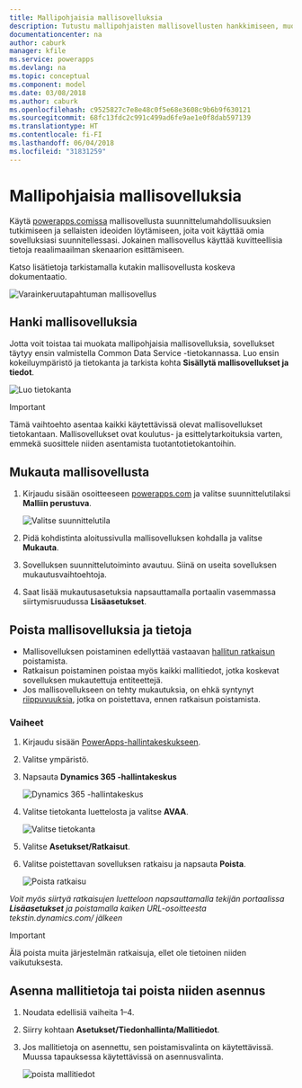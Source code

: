 ```yaml
---
title: Mallipohjaisia mallisovelluksia
description: Tutustu mallipohjaisten mallisovellusten hankkimiseen, muokkaamiseen ja poistamiseen.
documentationcenter: na
author: caburk
manager: kfile
ms.service: powerapps
ms.devlang: na
ms.topic: conceptual
ms.component: model
ms.date: 03/08/2018
ms.author: caburk
ms.openlocfilehash: c9525827c7e8e48c0f5e68e3608c9b6b9f630121
ms.sourcegitcommit: 68fc13fdc2c991c499ad6fe9ae1e0f8dab597139
ms.translationtype: HT
ms.contentlocale: fi-FI
ms.lasthandoff: 06/04/2018
ms.locfileid: "31831259"
---
```

# <a name="model-driven-sample-apps"></a>Mallipohjaisia mallisovelluksia

Käytä [powerapps.comissa](https://powerapps.com) mallisovellusta suunnittelumahdollisuuksien tutkimiseen ja sellaisten ideoiden löytämiseen, joita voit käyttää omia sovelluksiasi suunnitellessasi. Jokainen mallisovellus käyttää kuvitteellisia tietoja reaalimaailman skenaarion esittämiseen. 

Katso lisätietoja tarkistamalla kutakin mallisovellusta koskeva dokumentaatio. 

![Varainkeruutapahtuman mallisovellus](media/overview-model-driven-samples/fundraiser-app1.png)


## <a name="get-sample-apps"></a>Hanki mallisovelluksia

Jotta voit toistaa tai muokata mallipohjaisia mallisovelluksia, sovellukset täytyy ensin valmistella Common Data Service -tietokannassa. Luo ensin kokeiluympäristö ja tietokanta ja tarkista kohta **Sisällytä mallisovellukset ja tiedot**.

![Luo tietokanta](media/overview-model-driven-samples/create-database1.png)


> [!IMPORTANT]
> Tämä vaihtoehto asentaa kaikki käytettävissä olevat mallisovellukset tietokantaan. Mallisovellukset ovat koulutus- ja esittelytarkoituksia varten, emmekä suosittele niiden asentamista tuotantotietokantoihin. 

## <a name="customize-a-sample-app"></a>Mukauta mallisovellusta

1. Kirjaudu sisään osoitteeseen [powerapps.com](https://powerapps.com) ja valitse suunnittelutilaksi **Malliin perustuva**. 

    ![Valitse suunnittelutila](media/overview-model-driven-samples/choose-design-mode.png)

2. Pidä kohdistinta aloitussivulla mallisovelluksen kohdalla ja valitse **Mukauta**.
3. Sovelluksen suunnittelutoiminto avautuu. Siinä on useita sovelluksen mukautusvaihtoehtoja. 
4. Saat lisää mukautusasetuksia napsauttamalla portaalin vasemmassa siirtymisruudussa **Lisäasetukset**.

## <a name="remove-sample-apps-and-data"></a>Poista mallisovelluksia ja tietoja 
- Mallisovelluksen poistaminen edellyttää vastaavan [hallitun ratkaisun](https://docs.microsoft.com/dynamics365/customer-engagement/developer/uninstall-delete-solution) poistamista. 
- Ratkaisun poistaminen poistaa myös kaikki mallitiedot, jotka koskevat sovelluksen mukautettuja entiteettejä.
- Jos mallisovellukseen on tehty mukautuksia, on ehkä syntynyt [riippuvuuksia](https://docs.microsoft.com/dynamics365/customer-engagement/developer/dependency-tracking-solution-components), jotka on poistettava, ennen ratkaisun poistamista.

### <a name="steps"></a>Vaiheet
1. Kirjaudu sisään [PowerApps-hallintakeskukseen](https://admin.powerapps.com).

2. Valitse ympäristö.

3. Napsauta **Dynamics 365 -hallintakeskus** 

    ![Dynamics 365 -hallintakeskus](media/overview-model-driven-samples/admin-center.png)

4. Valitse tietokanta luettelosta ja valitse **AVAA**.

    ![Valitse tietokanta](media/overview-model-driven-samples/select-database.png)

5. Valitse **Asetukset/Ratkaisut**.

6. Valitse poistettavan sovelluksen ratkaisu ja napsauta **Poista**.

    ![Poista ratkaisu](media/overview-model-driven-samples/delete-solution.png)

*Voit myös siirtyä ratkaisujen luetteloon napsauttamalla tekijän portaalissa **Lisäasetukset** ja poistamalla kaiken URL-osoitteesta tekstin.dynamics.com/ jälkeen*

> [!IMPORTANT]
> Älä poista muita järjestelmän ratkaisuja, ellet ole tietoinen niiden vaikutuksesta.

## <a name="install-or-uninstall-sample-data"></a>Asenna mallitietoja tai poista niiden asennus
1. Noudata edellisiä vaiheita 1–4.
2. Siirry kohtaan **Asetukset/Tiedonhallinta/Mallitiedot**.
3. Jos mallitietoja on asennettu, sen poistamisvalinta on käytettävissä. Muussa tapauksessa käytettävissä on asennusvalinta. 

    ![poista mallitiedot](media/overview-model-driven-samples/remove-sample-data.png)




